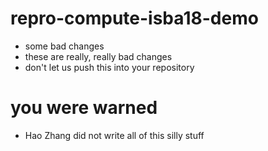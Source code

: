 # repro-compute-isba18-demo
* some bad changes
* these are really, really bad changes
* don't let us push this into your repository

# you were warned
* Hao Zhang did not write all of this silly stuff
